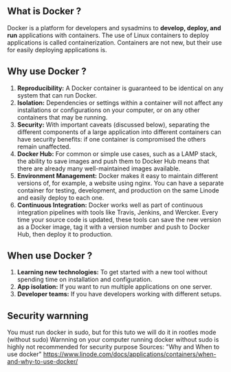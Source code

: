 ## What is Docker ?
Docker is a platform for developers and sysadmins to **develop, deploy, and run** applications with containers.
The use of Linux containers to deploy applications is called containerization.
Containers are not new, but their use for easily deploying applications is.

## Why use Docker ?
1. **Reproducibility:** A Docker container is guaranteed to be identical on any system that can run Docker.
2. **Isolation:** Dependencies or settings within a container will not affect any installations or configurations on your computer, or on any other containers that may be running.
3. **Security:** With important caveats (discussed below), separating the different components of a large application into different containers can have security benefits: if one container is compromised the others remain unaffected.
4. **Docker Hub:** For common or simple use cases, such as a LAMP stack, the ability to save images and push them to Docker Hub means that there are already many well-maintained images available.
5. **Environment Management:** Docker makes it easy to maintain different versions of, for example, a website using nginx. You can have a separate container for testing, development, and production on the same Linode and easily deploy to each one.
6. **Continuous Integration:** Docker works well as part of continuous integration pipelines with tools like Travis, Jenkins, and Wercker. Every time your source code is updated, these tools can save the new version as a Docker image, tag it with a version number and push to Docker Hub, then deploy it to production.

## When use Docker ?
1. **Learning new technologies:** To get started with a new tool without spending time on installation and configuration.
2. **App isolation:** If you want to run multiple applications on one server.
3. **Developer teams:** If you have developers working with different setups.

## Security warnning
You must run docker in sudo, but for this tuto we will do it in rootles mode (without sudo)
Warnning on your computer running docker without sudo is highly not recommended for security purpose
Sources: "Why and When to use docker" https://www.linode.com/docs/applications/containers/when-and-why-to-use-docker/

